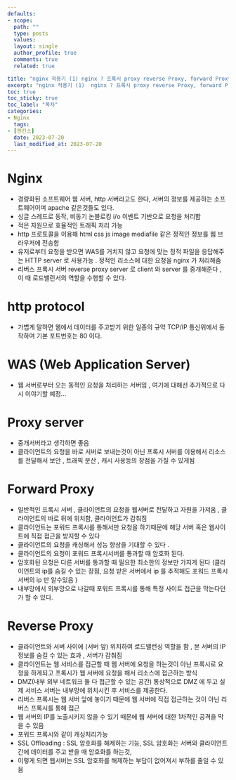 ```yaml
---
defaults:
- scope:
  path: ""
  type: posts
  values:
  layout: single
  author_profile: true
  comments: true
  related: true

title: "nginx 적용기 (1) nginx ? 프록시 proxy reverse Proxy, forward Proxy 리버스 프록시 포워드 프록시"
excerpt: "nginx 적용기 (1)  nginx ? 프록시 proxy reverse Proxy, forward Proxy 리버스 프록시 포워드 프록시"
toc: true
toc_sticky: true
toc_label: "목차"
categories:
- Nginx
  tags:
- [젠킨스]
  date: 2023-07-20
  last_modified_at: 2023-07-20
---
```

# Nginx 
- 경량화된 소프트웨어 웹 서버, http 서버라고도 한다, 서버의 정보를 제공하는 소프트웨어이며 apache 같은것들도 있다.
- 싱글 스레드로 동작, 비동기 논블로킹 i/o 이벤트 기반으로 요청을 처리함 
- 적은 자원으로 효율적인 트래픽 처리 가능
- http 프로토콜을 이용해 html css js image mediafile 같은 정적인 정보를 웹 브라우저에 전송함 
- 유저로부터 요청을 받으면 WAS를 거치지 않고 요청에 맞는 정적 파일을 응답해주는 HTTP server 로 사용가능 . 정적인 리소스에 대한 요청을 nginx 가 처리해줌 
- 리버스 프록시 서버 reverse proxy server 로 client 와 server 를 중개해준다 , 이 때 로드밸런서의 역할을 수행할 수 있다. 

# http protocol
- 가볍게 말하면 웹에서 데이터를 주고받기 위한 일종의 규약 TCP/IP 통신위에서 동작하며 기본 포트번호는 80 이다. 

# WAS (Web Application Server)
- 웹 서버로부터 오는 동적인 요청을 처리하는 서버임 , 여기에 대해선 추가적으로 다시 이야기할 예정... 

# Proxy server
- 중개서버라고 생각하면 좋음 
- 클라이언트의 요청을 바로 서버로 보내는것이 아닌 프록시 서버를 이용해서 리소스를 전달해서 보안 , 트래픽 분산 , 캐시 사용등의 장점을 가질 수 있게됨

# Forward Proxy
- 일반적인 프록시 서버 , 클라이언트의 요청을 웹서버로 전달하고 자원을 가져옴 , 클라이언트의 바로 뒤에 위치함, 클라이언트가 감춰짐 
- 클라이언트는 포워드 프록시를 통해서만 요청을 하기때문에 해당 서버 혹은 웹사이트에 직접 접근을 방지할 수 있다 
- 클라이언트의 요청을 캐싱해서 성능 향상을 기대할 수 있다 .
- 클라이언트의 요청이 포워드 프록시서버를 통과할 때 암호화 된다. 
- 암호화된 요청은 다른 서버를 통과할 때 필요한 최소한의 정보만 가지게 된다 (클라이언트의 ip를 숨길 수 있는 장점, 요청 받은 서버에서 ip 를 추적해도 포워드 프록시 서버의 ip 만 알수있음 )
- 내부망에서 외부망으로 나갈때 포워드 프록시를 통해 특정 사이트 접근을 막는다던가 할 수 있다.

# Reverse Proxy
- 클라이언트와 서버 사이에 (서버 앞) 위치하여 로드밸런싱 역할을 함 , 본 서버의 IP정보를 숨길 수 있는 효과 , 서버가 감춰짐
- 클라이언트는 웹 서비스를 접근할 때 웹 서버에 요청을 하는것이 아닌 프록시로 요청을 하게되고 프록시가 웹 서버에 요청을 해서 리소스에 접근하는 방식
- DMZ(내부 외부 네트워크 둘 다 접근할 수 있는 공간) 통상적으로 DMZ 에 두고 실제 서비스 서버는 내부망에 위치시킨 후 서비스를 제공한다. 
- 리버스 프록시는 웹 서버 앞에 놓이기 때문에 웹 서버에 직접 접근하는 것이 아닌 리버스 프록시를 통해 접근
- 웹 서버의 IP를 노출시키지 않을 수 있기 때문에 웹 서버에 대한 1차적인 공격을 막을 수 있음
- 포워드 프록시와 같이 캐싱처리가능 
- SSL Offloading : SSL 암호화를 해제하는 기능, SSL 암호화는 서버와 클라이언트 간에 데이터를 주고 받을 때 암호화를 하는것, 
- 이렇게 되면 웹서버는 SSL 암호화를 해제하는 부담이 없어져서 부하를 줄일 수 있음 


